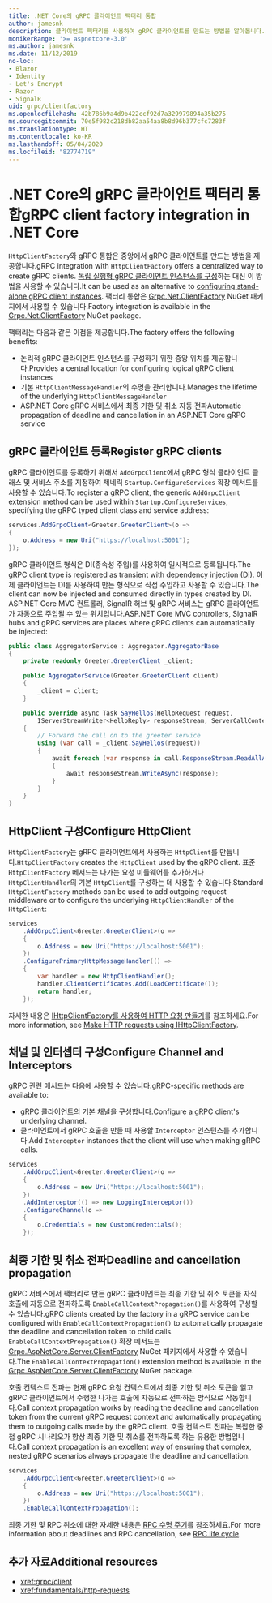 ```yaml
---
title: .NET Core의 gRPC 클라이언트 팩터리 통합
author: jamesnk
description: 클라이언트 팩터리를 사용하여 gRPC 클라이언트를 만드는 방법을 알아봅니다.
monikerRange: '>= aspnetcore-3.0'
ms.author: jamesnk
ms.date: 11/12/2019
no-loc:
- Blazor
- Identity
- Let's Encrypt
- Razor
- SignalR
uid: grpc/clientfactory
ms.openlocfilehash: 42b786b9a4d9b422ccf92d7a329979894a35b275
ms.sourcegitcommit: 70e5f982c218db82aa54aa8b8d96b377cfc7283f
ms.translationtype: HT
ms.contentlocale: ko-KR
ms.lasthandoff: 05/04/2020
ms.locfileid: "82774719"
---
```

# <a name="grpc-client-factory-integration-in-net-core"></a><span data-ttu-id="3219a-103">.NET Core의 gRPC 클라이언트 팩터리 통합</span><span class="sxs-lookup"><span data-stu-id="3219a-103">gRPC client factory integration in .NET Core</span></span>

<span data-ttu-id="3219a-104">`HttpClientFactory`와 gRPC 통합은 중앙에서 gRPC 클라이언트를 만드는 방법을 제공합니다.</span><span class="sxs-lookup"><span data-stu-id="3219a-104">gRPC integration with `HttpClientFactory` offers a centralized way to create gRPC clients.</span></span> <span data-ttu-id="3219a-105">[독립 실행형 gRPC 클라이언트 인스턴스를 구성](xref:grpc/client)하는 대신 이 방법을 사용할 수 있습니다.</span><span class="sxs-lookup"><span data-stu-id="3219a-105">It can be used as an alternative to [configuring stand-alone gRPC client instances](xref:grpc/client).</span></span> <span data-ttu-id="3219a-106">팩터리 통합은 [Grpc.Net.ClientFactory](https://www.nuget.org/packages/Grpc.Net.ClientFactory) NuGet 패키지에서 사용할 수 있습니다.</span><span class="sxs-lookup"><span data-stu-id="3219a-106">Factory integration is available in the [Grpc.Net.ClientFactory](https://www.nuget.org/packages/Grpc.Net.ClientFactory) NuGet package.</span></span>

<span data-ttu-id="3219a-107">팩터리는 다음과 같은 이점을 제공합니다.</span><span class="sxs-lookup"><span data-stu-id="3219a-107">The factory offers the following benefits:</span></span>

* <span data-ttu-id="3219a-108">논리적 gRPC 클라이언트 인스턴스를 구성하기 위한 중앙 위치를 제공합니다.</span><span class="sxs-lookup"><span data-stu-id="3219a-108">Provides a central location for configuring logical gRPC client instances</span></span>
* <span data-ttu-id="3219a-109">기본 `HttpClientMessageHandler`의 수명을 관리합니다.</span><span class="sxs-lookup"><span data-stu-id="3219a-109">Manages the lifetime of the underlying `HttpClientMessageHandler`</span></span>
* <span data-ttu-id="3219a-110">ASP.NET Core gRPC 서비스에서 최종 기한 및 취소 자동 전파</span><span class="sxs-lookup"><span data-stu-id="3219a-110">Automatic propagation of deadline and cancellation in an ASP.NET Core gRPC service</span></span>

## <a name="register-grpc-clients"></a><span data-ttu-id="3219a-111">gRPC 클라이언트 등록</span><span class="sxs-lookup"><span data-stu-id="3219a-111">Register gRPC clients</span></span>

<span data-ttu-id="3219a-112">gRPC 클라이언트를 등록하기 위해서 `AddGrpcClient`에서 gRPC 형식 클라이언트 클래스 및 서비스 주소를 지정하여 제네릭 `Startup.ConfigureServices` 확장 메서드를 사용할 수 있습니다.</span><span class="sxs-lookup"><span data-stu-id="3219a-112">To register a gRPC client, the generic `AddGrpcClient` extension method can be used within `Startup.ConfigureServices`, specifying the gRPC typed client class and service address:</span></span>

```csharp
services.AddGrpcClient<Greeter.GreeterClient>(o =>
{
    o.Address = new Uri("https://localhost:5001");
});
```

<span data-ttu-id="3219a-113">gRPC 클라이언트 형식은 DI(종속성 주입)를 사용하여 일시적으로 등록됩니다.</span><span class="sxs-lookup"><span data-stu-id="3219a-113">The gRPC client type is registered as transient with dependency injection (DI).</span></span> <span data-ttu-id="3219a-114">이제 클라이언트는 DI를 사용하여 만든 형식으로 직접 주입하고 사용할 수 있습니다.</span><span class="sxs-lookup"><span data-stu-id="3219a-114">The client can now be injected and consumed directly in types created by DI.</span></span> <span data-ttu-id="3219a-115">ASP.NET Core MVC 컨트롤러, SignalR 허브 및 gRPC 서비스는 gRPC 클라이언트가 자동으로 주입될 수 있는 위치입니다.</span><span class="sxs-lookup"><span data-stu-id="3219a-115">ASP.NET Core MVC controllers, SignalR hubs and gRPC services are places where gRPC clients can automatically be injected:</span></span>

```csharp
public class AggregatorService : Aggregator.AggregatorBase
{
    private readonly Greeter.GreeterClient _client;

    public AggregatorService(Greeter.GreeterClient client)
    {
        _client = client;
    }

    public override async Task SayHellos(HelloRequest request,
        IServerStreamWriter<HelloReply> responseStream, ServerCallContext context)
    {
        // Forward the call on to the greeter service
        using (var call = _client.SayHellos(request))
        {
            await foreach (var response in call.ResponseStream.ReadAllAsync())
            {
                await responseStream.WriteAsync(response);
            }
        }
    }
}
```

## <a name="configure-httpclient"></a><span data-ttu-id="3219a-116">HttpClient 구성</span><span class="sxs-lookup"><span data-stu-id="3219a-116">Configure HttpClient</span></span>

<span data-ttu-id="3219a-117">`HttpClientFactory`는 gRPC 클라이언트에서 사용하는 `HttpClient`를 만듭니다.</span><span class="sxs-lookup"><span data-stu-id="3219a-117">`HttpClientFactory` creates the `HttpClient` used by the gRPC client.</span></span> <span data-ttu-id="3219a-118">표준 `HttpClientFactory` 메서드는 나가는 요청 미들웨어를 추가하거나 `HttpClientHandler`의 기본 `HttpClient`를 구성하는 데 사용할 수 있습니다.</span><span class="sxs-lookup"><span data-stu-id="3219a-118">Standard `HttpClientFactory` methods can be used to add outgoing request middleware or to configure the underlying `HttpClientHandler` of the `HttpClient`:</span></span>

```csharp
services
    .AddGrpcClient<Greeter.GreeterClient>(o =>
    {
        o.Address = new Uri("https://localhost:5001");
    })
    .ConfigurePrimaryHttpMessageHandler(() =>
    {
        var handler = new HttpClientHandler();
        handler.ClientCertificates.Add(LoadCertificate());
        return handler;
    });
```

<span data-ttu-id="3219a-119">자세한 내용은 [IHttpClientFactory를 사용하여 HTTP 요청 만들기](xref:fundamentals/http-requests)를 참조하세요.</span><span class="sxs-lookup"><span data-stu-id="3219a-119">For more information, see [Make HTTP requests using IHttpClientFactory](xref:fundamentals/http-requests).</span></span>

## <a name="configure-channel-and-interceptors"></a><span data-ttu-id="3219a-120">채널 및 인터셉터 구성</span><span class="sxs-lookup"><span data-stu-id="3219a-120">Configure Channel and Interceptors</span></span>

<span data-ttu-id="3219a-121">gRPC 관련 메서드는 다음에 사용할 수 있습니다.</span><span class="sxs-lookup"><span data-stu-id="3219a-121">gRPC-specific methods are available to:</span></span>

* <span data-ttu-id="3219a-122">gRPC 클라이언트의 기본 채널을 구성합니다.</span><span class="sxs-lookup"><span data-stu-id="3219a-122">Configure a gRPC client's underlying channel.</span></span>
* <span data-ttu-id="3219a-123">클라이언트에서 gRPC 호출을 만들 때 사용할 `Interceptor` 인스턴스를 추가합니다.</span><span class="sxs-lookup"><span data-stu-id="3219a-123">Add `Interceptor` instances that the client will use when making gRPC calls.</span></span>

```csharp
services
    .AddGrpcClient<Greeter.GreeterClient>(o =>
    {
        o.Address = new Uri("https://localhost:5001");
    })
    .AddInterceptor(() => new LoggingInterceptor())
    .ConfigureChannel(o =>
    {
        o.Credentials = new CustomCredentials();
    });
```

## <a name="deadline-and-cancellation-propagation"></a><span data-ttu-id="3219a-124">최종 기한 및 취소 전파</span><span class="sxs-lookup"><span data-stu-id="3219a-124">Deadline and cancellation propagation</span></span>

<span data-ttu-id="3219a-125">gRPC 서비스에서 팩터리로 만든 gRPC 클라이언트는 최종 기한 및 취소 토큰을 자식 호출에 자동으로 전파하도록 `EnableCallContextPropagation()`를 사용하여 구성할 수 있습니다.</span><span class="sxs-lookup"><span data-stu-id="3219a-125">gRPC clients created by the factory in a gRPC service can be configured with `EnableCallContextPropagation()` to automatically propagate the deadline and cancellation token to child calls.</span></span> <span data-ttu-id="3219a-126">`EnableCallContextPropagation()` 확장 메서드는 [Grpc.AspNetCore.Server.ClientFactory](https://www.nuget.org/packages/Grpc.AspNetCore.Server.ClientFactory) NuGet 패키지에서 사용할 수 있습니다.</span><span class="sxs-lookup"><span data-stu-id="3219a-126">The `EnableCallContextPropagation()` extension method is available in the [Grpc.AspNetCore.Server.ClientFactory](https://www.nuget.org/packages/Grpc.AspNetCore.Server.ClientFactory) NuGet package.</span></span>

<span data-ttu-id="3219a-127">호출 컨텍스트 전파는 현재 gRPC 요청 컨텍스트에서 최종 기한 및 취소 토큰을 읽고 gRPC 클라이언트에서 수행한 나가는 호출에 자동으로 전파하는 방식으로 작동합니다.</span><span class="sxs-lookup"><span data-stu-id="3219a-127">Call context propagation works by reading the deadline and cancellation token from the current gRPC request context and automatically propagating them to outgoing calls made by the gRPC client.</span></span> <span data-ttu-id="3219a-128">호출 컨텍스트 전파는 복잡한 중첩 gRPC 시나리오가 항상 최종 기한 및 취소를 전파하도록 하는 유용한 방법입니다.</span><span class="sxs-lookup"><span data-stu-id="3219a-128">Call context propagation is an excellent way of ensuring that complex, nested gRPC scenarios always propagate the deadline and cancellation.</span></span>

```csharp
services
    .AddGrpcClient<Greeter.GreeterClient>(o =>
    {
        o.Address = new Uri("https://localhost:5001");
    })
    .EnableCallContextPropagation();
```

<span data-ttu-id="3219a-129">최종 기한 및 RPC 취소에 대한 자세한 내용은 [RPC 수명 주기](https://www.grpc.io/docs/guides/concepts/#rpc-life-cycle)를 참조하세요.</span><span class="sxs-lookup"><span data-stu-id="3219a-129">For more information about deadlines and RPC cancellation, see [RPC life cycle](https://www.grpc.io/docs/guides/concepts/#rpc-life-cycle).</span></span>

## <a name="additional-resources"></a><span data-ttu-id="3219a-130">추가 자료</span><span class="sxs-lookup"><span data-stu-id="3219a-130">Additional resources</span></span>

* <xref:grpc/client>
* <xref:fundamentals/http-requests>
